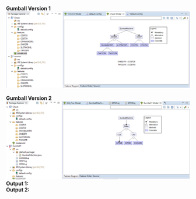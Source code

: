 <b>Gumball Version 1</b>
<br>![alt tag](https://github.com/Shridhar-2205/cmpe202/blob/master/lab10/screenshots/Gumball%20V1.png)
<br>
<br>
<b>Gumball Version 2</b>
<br>![alt tag](https://github.com/Shridhar-2205/cmpe202/blob/master/lab10/screenshots/Gumball%20V2.png)
<br>
<b>Output 1:</b><br>
<b>Output 2:</b><br>
